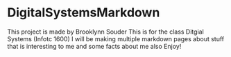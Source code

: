 # DigitalSystemsMarkdown

This project is made by Brooklynn Souder
This is for the class Ditgial Systems (Infotc 1600)
I will be making multiple markdown pages about stuff that is interesting to me and some facts about me also
Enjoy!